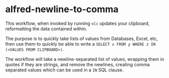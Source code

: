 # alfred-newline-to-comma

This workflow, when invoked by running `nlc` updates your clipboard, reformatting the
data contained within.

The purpose is to quickly take lists of values from Databases, Excel, etc, then use
them to quickly be able to write a `SELECT x FROM y WHERE z IN (<VALUES FROM CLIPBOARD>)`.

The workflow will take a newline-separated list of values, wrapping them in quotes if they
are strings, and remove the newlines, creating comma separated values which can be used
in a `IN` SQL clause.